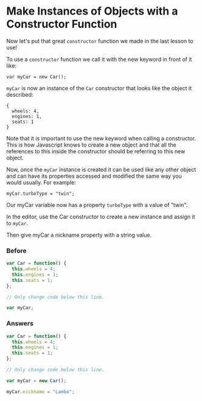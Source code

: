 # Make Instances of Objects with a Constructor Function

Now let's put that great `constructor` function we made in
the last lesson to use!

To use a `constructor` function we call it with the new
keyword in front of it like:

`var myCar = new Car();`

`myCar` is now an instance of the `Car` constructor that looks like
the object it described:

```
{
  wheels: 4,
  engines: 1,
  seats: 1
}
```
Note that it is important to use the new keyword
when calling a constructor. This is how Javascript knows
to create a new object and that all the references to this
inside the constructor should be referring to this new object.

Now, once the `myCar` instance is created it can be used like
any other object and can have its properties accessed and
modified the same way you would usually. For example:

`myCar.turboType = "twin";`

Our myCar variable now has a property `turboType` with a value of "twin".

In the editor, use the Car constructor to create a new instance and
assign it to `myCar`.

Then give myCar a nickname property with a string value.

### Before

```javascript
var Car = function() {
  this.wheels = 4;
  this.engines = 1;
  this.seats = 1;
};

// Only change code below this line.

var myCar;
```

### Answers

```javascript
var Car = function() {
  this.wheels = 4;
  this.engines = 1;
  this.seats = 1;
};

// Only change code below this line.

var myCar = new Car();

myCar.nickname = "Lambo";
```
